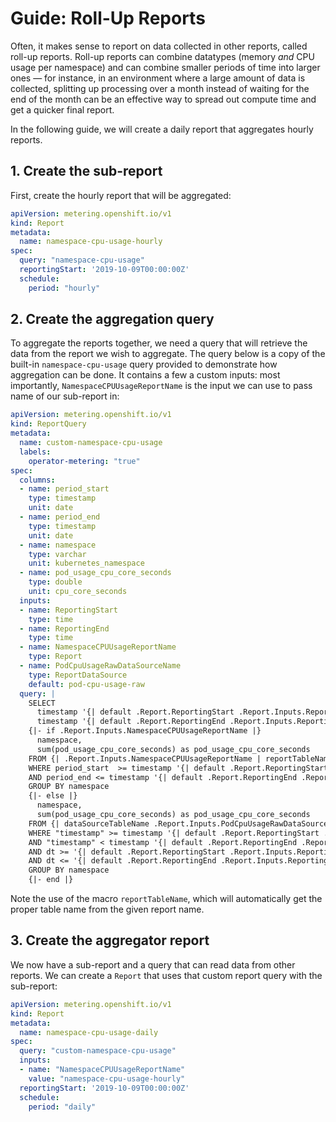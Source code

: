 # Guide: Roll-Up Reports

Often, it makes sense to report on data collected in other reports, called roll-up reports.
Roll-up reports can combine datatypes (memory *and* CPU usage per namespace) and can combine smaller periods of time into larger ones — for instance, in an environment where a large amount of data is collected, splitting up processing over a month instead of waiting for the end of the month can be an effective way to spread out compute time and get a quicker final report.

In the following guide, we will create a daily report that aggregates hourly reports.

## 1. Create the sub-report

First, create the hourly report that will be aggregated:

```yaml
apiVersion: metering.openshift.io/v1
kind: Report
metadata:
  name: namespace-cpu-usage-hourly
spec:
  query: "namespace-cpu-usage"
  reportingStart: '2019-10-09T00:00:00Z'
  schedule:
    period: "hourly"
```

## 2. Create the aggregation query

To aggregate the reports together, we need a query that will retrieve the data from the report we wish to aggregate.
The query below is a copy of the built-in `namespace-cpu-usage` query provided to demonstrate how aggregation can be done.
It contains a few a custom inputs: most importantly, `NamespaceCPUUsageReportName` is the input we can use to pass name of our sub-report in:

```yaml
apiVersion: metering.openshift.io/v1
kind: ReportQuery
metadata:
  name: custom-namespace-cpu-usage
  labels:
    operator-metering: "true"
spec:
  columns:
  - name: period_start
    type: timestamp
    unit: date
  - name: period_end
    type: timestamp
    unit: date
  - name: namespace
    type: varchar
    unit: kubernetes_namespace
  - name: pod_usage_cpu_core_seconds
    type: double
    unit: cpu_core_seconds
  inputs:
  - name: ReportingStart
    type: time
  - name: ReportingEnd
    type: time
  - name: NamespaceCPUUsageReportName
    type: Report
  - name: PodCpuUsageRawDataSourceName
    type: ReportDataSource
    default: pod-cpu-usage-raw
  query: |
    SELECT
      timestamp '{| default .Report.ReportingStart .Report.Inputs.ReportingStart| prestoTimestamp |}' AS period_start,
      timestamp '{| default .Report.ReportingEnd .Report.Inputs.ReportingEnd | prestoTimestamp |}' AS period_end,
    {|- if .Report.Inputs.NamespaceCPUUsageReportName |}
      namespace,
      sum(pod_usage_cpu_core_seconds) as pod_usage_cpu_core_seconds
    FROM {| .Report.Inputs.NamespaceCPUUsageReportName | reportTableName |}
    WHERE period_start  >= timestamp '{| default .Report.ReportingStart .Report.Inputs.ReportingStart | prestoTimestamp |}'
    AND period_end <= timestamp '{| default .Report.ReportingEnd .Report.Inputs.ReportingEnd | prestoTimestamp |}'
    GROUP BY namespace
    {|- else |}
      namespace,
      sum(pod_usage_cpu_core_seconds) as pod_usage_cpu_core_seconds
    FROM {| dataSourceTableName .Report.Inputs.PodCpuUsageRawDataSourceName |}
    WHERE "timestamp" >= timestamp '{| default .Report.ReportingStart .Report.Inputs.ReportingStart | prestoTimestamp |}'
    AND "timestamp" < timestamp '{| default .Report.ReportingEnd .Report.Inputs.ReportingEnd | prestoTimestamp |}'
    AND dt >= '{| default .Report.ReportingStart .Report.Inputs.ReportingStart | prometheusMetricPartitionFormat |}'
    AND dt <= '{| default .Report.ReportingEnd .Report.Inputs.ReportingEnd | prometheusMetricPartitionFormat |}'
    GROUP BY namespace
    {|- end |}
```

Note the use of the macro `reportTableName`, which will automatically get the proper table name from the given report name.

## 3. Create the aggregator report

We now have a sub-report and a query that can read data from other reports.
We can create a `Report` that uses that custom report query with the sub-report:

```yaml
apiVersion: metering.openshift.io/v1
kind: Report
metadata:
  name: namespace-cpu-usage-daily
spec:
  query: "custom-namespace-cpu-usage"
  inputs:
  - name: "NamespaceCPUUsageReportName"
    value: "namespace-cpu-usage-hourly"
  reportingStart: '2019-10-09T00:00:00Z'
  schedule:
    period: "daily"
```
